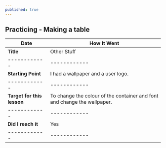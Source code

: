 ```yaml
---
published: true
---
```

## Practicing  - Making a table

|   **Date**          |  How It Went |
|   ------------      | ------------ |
|    **Title**        |  Other Stuff |
|   ------------      | ------------ |
|   **Starting Point**  |I had a wallpaper and a user logo.| 
|   ------------      | ------------ |
|   **Target for this lesson** | To change the colour of the container and font and change the wallpaper.|
|   ------------      | ------------ |
|   **Did I reach it**|     Yes      |
|   ------------      | ------------ |
